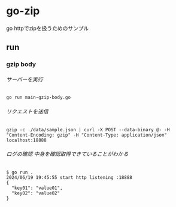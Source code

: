 # go-zip

go httpでzipを扱うためのサンプル

## run

### gzip body

###### サーバーを実行

```
go run main-gzip-body.go
```

###### リクエストを送信

```
gzip -c ./data/sample.json | curl -X POST --data-binary @- -H "Content-Encoding: gzip" -H "Content-Type: application/json" localhost:18888
```

###### ログの確認 中身を確認取得できていることがわかる

```
$ go run .
2024/06/19 19:45:55 start http listening :18888
{
  "key01": "value01",
  "key02": "value02"
}
```


